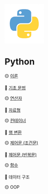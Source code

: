### <img src=".\images\python.png" alt="python" style="zoom: 100%;" /> 

# Python

🟡 [이론](./01_이론/01_이론.md)

🔵 [기초 문법](./02_기초_문법/02_기초_문법.md)

🟡 [연산자](./03_연산자/03_연산자.md)

🔵 [자료형](./04_자료형/04_자료형.md)

🟡 [컨테이너](./05_컨테이너/05_컨테이너.md)

🔵 [행 변환](./06_행_변환/06_행_변환.md)

🟡 [제어문 (조건문)](./07_제어문_(조건문)/07_제어문_(조건문).md)

🔵 [제어문 (반복문)](./08_제어문_(반복문)/08_제어문_(반복문).md)

🟡 [함수]((./09_함수/09_함수.md))

🔵 데이터 구조

🟡 OOP

